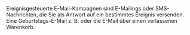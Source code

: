 Ereignisgesteuerte E-Mail-Kampagnen sind E-Mailings oder
SMS-Nachrichten, die Sie als Antwort auf ein bestimmtes Ereignis
versenden. Eine Geburtstags-E-Mail z. B. oder die E-Mail über einen
verlassenen Warenkorb.
